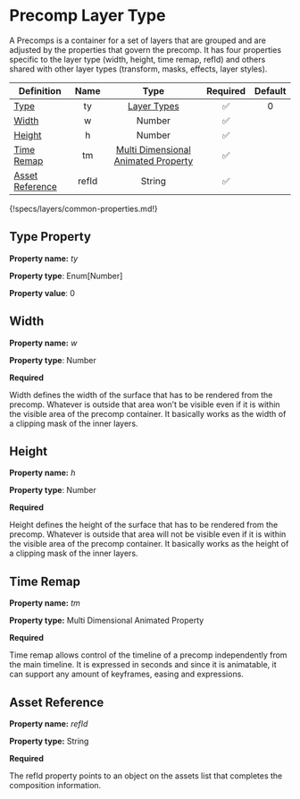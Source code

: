 # Precomp Layer Type

A Precomps is a container for a set of layers that are grouped and are adjusted
by the properties that govern the precomp. It has four properties specific to
the layer type (width, height, time remap, refId) and others shared with other
layer types (transform, masks, effects, layer styles).

Definition | Name | Type | Required | Default
-- | :--: | :--: | :--: | :--:
[Type](#type-property) | ty | [Layer Types](../../properties/layer-types) | ✅ | 0
[Width](#width) | w | Number | ✅
[Height](#height) | h | Number | ✅
[Time Remap](#time-remap) | tm | [Multi Dimensional Animated Property](../../specs/properties/animatable-properties/#multi-dimensional-animated-property) | ✅
[Asset Reference](#asset-reference) | refId | String | ✅
{!specs/layers/common-properties.md!}

## Type Property

**Property name:** *ty*

**Property type**: Enum[Number]

**Property value**: 0

## Width

**Property name:** *w*

**Property type**: Number

**Required**

Width defines the width of the surface that has to be rendered from the precomp.
Whatever is outside that area won’t be visible even if it is within the visible
area of the precomp container. It basically works as the width of a clipping
mask of the inner layers.

## Height

**Property name:** *h*

**Property type**: Number

**Required**

Height defines the height of the surface that has to be rendered from the
precomp. Whatever is outside that area will not be visible even if it is within
the visible area of the precomp container. It basically works as the height of a
clipping mask of the inner layers.

## Time Remap

**Property name:** *tm*

**Property type:** Multi Dimensional Animated Property

**Required**

Time remap allows control of the timeline of a precomp independently from the
main timeline. It is expressed in seconds and since it is animatable, it can
support any amount of keyframes, easing and expressions.

## Asset Reference

**Property name:** *refId*

**Property type:** String

**Required**

The refId property points to an object on the assets list that completes the
composition information.

